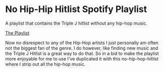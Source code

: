 # No Hip-Hip Hitlist Spotify Playlist

A playlist that contains the Triple J hitlist without any hip-hop music.

[The Playlist](https://open.spotify.com/playlist/1ahh5eiX08eeiKxxXqZlPp?si=gSr48l3FSQKEaOjvgVbWvw)

Now no disrespect to any of the Hip-Hop artists I just personally am often not the biggest fan of the genre. I do however, like finding new music and the Triple J Hitlist is a great way to do that. So in a bid to make the playlist more enjoyable for me to use I've duplicated it with this no-hip-hop-hitlist where I strip out all the hip-hop music. 
